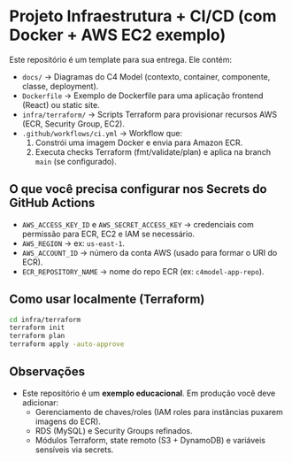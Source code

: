 # Projeto Infraestrutura + CI/CD (com Docker + AWS EC2 exemplo)

Este repositório é um template para sua entrega. Ele contém:
- `docs/` → Diagramas do C4 Model (contexto, container, componente, classe, deployment).
- `Dockerfile` → Exemplo de Dockerfile para uma aplicação frontend (React) ou static site.
- `infra/terraform/` → Scripts Terraform para provisionar recursos AWS (ECR, Security Group, EC2).
- `.github/workflows/ci.yml` → Workflow que:
  1. Constrói uma imagem Docker e envia para Amazon ECR.
  2. Executa checks Terraform (fmt/validate/plan) e aplica na branch `main` (se configurado).

## O que você precisa configurar nos Secrets do GitHub Actions
- `AWS_ACCESS_KEY_ID` e `AWS_SECRET_ACCESS_KEY` → credenciais com permissão para ECR, EC2 e IAM se necessário.
- `AWS_REGION` → ex: `us-east-1`.
- `AWS_ACCOUNT_ID` → número da conta AWS (usado para formar o URI do ECR).
- `ECR_REPOSITORY_NAME` → nome do repo ECR (ex: `c4model-app-repo`).

## Como usar localmente (Terraform)
```bash
cd infra/terraform
terraform init
terraform plan
terraform apply -auto-approve
```

## Observações
- Este repositório é um **exemplo educacional**. Em produção você deve adicionar:
  - Gerenciamento de chaves/roles (IAM roles para instâncias puxarem imagens do ECR).
  - RDS (MySQL) e Security Groups refinados.
  - Módulos Terraform, state remoto (S3 + DynamoDB) e variáveis sensíveis via secrets.
